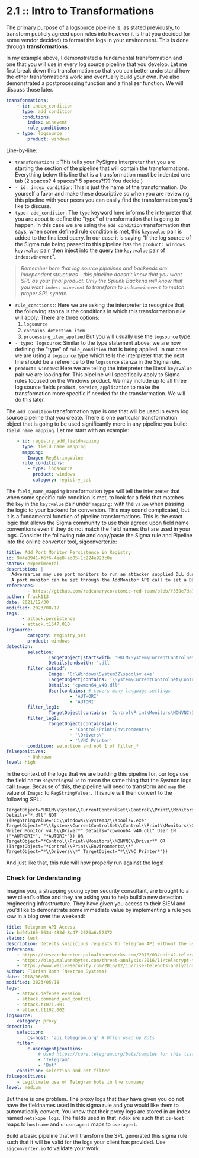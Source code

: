 # 2.1 :: Intro to Transformations

The primary purpose of a logsource pipeline is, as stated previously, to transform publicly agreed upon rules into however it is that you decided (or some vendor decided) to format the logs in your environment. This is done through **transformations**.

In my example above, I demonstrated a fundamental transformation and one that you will use in every log source pipeline that you develop. Let me first break down this transformation so that you can better understand how the other transformations work and eventually build your own. I’ve also demonstrated a postprocessing function and a finalizer function. We will discuss those later.

```yaml
transformations:
    - id: index_condition
      type: add_condition
      conditions:
        index: winevent
        rule_conditions:
    - type: logsource
        product: windows
```

Line-by-line:

- `transformations:`: This tells your PySigma interpreter that you are starting the section of the pipeline that will contain the transformations. Everything below this line that is a transformation must be indented one tab (2 spaces? 4 spaces? 5 spaces?!?? You decide.)
- `- id: index_condition`: This is just the name of the transformation. Do yourself a favor and make these descriptive so when you are reviewing this pipeline with your peers you can easily find the transformation you’d like to discuss.   
- `type: add_condition`: The `type` keyword here informs the interpreter that you are about to define the “type” of transformation that is going to happen. In this case we are using the `add_condition` transformation that says, when some defined rule condition is met, this `key:value` pair is added to the finalized query. In our case it is saying "If the log source of the Sigma rule being passed to this pipeline has the `product: windows` `key:value` pair, then inject into the query the `key:value` pair of `index:winevent`". 

>	*Remember here that log source pipelines and backends are independent structures - this pipeline doesn’t know that you want SPL as your final product. Only the Splunk Backend will know that you want `index: winevent` to transform to `index=winevent` to match proper SPL syntax.*

- `rule_condtions:`: Here we are asking the interpreter to recognize that the following stanza is the conditions in which this transformation rule will apply. There are three options: 
	1. `logsource`
	2. `contains_detection_item`
	3. `processing_item_applied` 
	But you will usually use the `logsource` type.
- `- type: logsource`: Similar to the type statement above, we are now defining the "type" of `rule_condition` that is being applied. In our case we are using a `logsource` type which tells the interpreter that the next line should be a reference to the `logsource` stanza in the Sigma rule.
- `product: windows`: Here we are telling the interpreter the literal `key:value` pair we are looking for. This pipeline will specifically apply to Sigma rules focused on the Windows product. We may include up to all three log source fields `product`, `service`, `application` to make the transformation more specific if needed for the transformation. We will do this later.

The `add_condition` transformation type is one that will be used in every log source pipeline that you create. There is one particular transformation object that is going to be used significantly more in any pipeline you build: `field_name_mapping`. Let me start with an example:

```yaml
    - id: registry_add_fieldmapping
      type: field_name_mapping
      mapping:
        Image: RegStringValue
      rule_conditions:
        - type: logsource
          product: windows
          category: registry_set
```

The `field_name_mapping` transformation type will tell the interpreter that when some specific rule condition is met, to look for a field that matches the `key` in the `key:value` pair under `mapping:` with the `value` when passing the logic to your backend for conversion. This may sound complicated, but it is a fundamental function of pipeline transformations. This is the exact logic that allows the Sigma community to use their agreed upon field name conventions even if they do not match the field names that are used in your logs. Consider the following rule and copy/paste the Sigma rule and Pipeline into the online converter tool, sigconverter.io:

```yaml
title: Add Port Monitor Persistence in Registry
id: 944e8941-f6f6-4ee8-ac05-1c224e923c0e
status: experimental
description: |
  Adversaries may use port monitors to run an attacker supplied DLL during system boot for persistence or privilege escalation.
  A port monitor can be set through the AddMonitor API call to set a DLL to be loaded at startup.
references:
        - https://github.com/redcanaryco/atomic-red-team/blob/f339e7da7d05f6057fdfcdd3742bfcf365fee2a9/atomics/T1547.010/T1547.010.md
author: frack113
date: 2021/12/30
modified: 2023/08/17
tags:
      - attack.persistence
      - attack.t1547.010
logsource:
        category: registry_set
        product: windows
detection:
        selection:
                TargetObject|startswith: 'HKLM\System\CurrentControlSet\Control\Print\Monitors\'
                Details|endswith: '.dll'
        filter_cutepdf:
                Image: 'C:\Windows\System32\spoolsv.exe'
                TargetObject|contains: '\System\CurrentControlSet\Control\Print\Monitors\CutePDF Writer Monitor v4.0\Driver'
                Details: 'cpwmon64_v40.dll'
                User|contains: # covers many language settings
                        - 'AUTHORI'
                        - 'AUTORI'
        filter_leg1:
                TargetObject|contains: 'Control\Print\Monitors\MONVNC\Driver'
        filter_leg2:
                TargetObject|contains|all:
                        - 'Control\Print\Environments\'
                        - '\Drivers\'
                        - '\VNC Printer'
        condition: selection and not 1 of filter_*
falsepositives:
        - Unknown
level: high
```

In the context of the logs that we are building this pipeline for, our logs use the field name `RegStringValue` to mean the same thing that the Sysmon logs call `Image`. Because of this, the pipeline will need to transform and `map` the value of `Image:` to `RegStringValue:`. This rule will then convert to the following SPL:

```  
TargetObject="HKLM\\System\\CurrentControlSet\\Control\\Print\\Monitors\\*" Details="*.dll" NOT ((RegStringValue="C:\\Windows\\System32\\spoolsv.exe" TargetObject="*\\System\\CurrentControlSet\\Control\\Print\\Monitors\\CutePDF Writer Monitor v4.0\\Driver*" Details="cpwmon64_v40.dll" User IN ("*AUTHORI*", "*AUTORI*")) OR TargetObject="*Control\\Print\\Monitors\\MONVNC\\Driver*" OR (TargetObject="*Control\\Print\\Environments\\*" TargetObject="*\\Drivers\\*" TargetObject="*\\VNC Printer*"))
```

And just like that, this rule will now properly run against the logs!

### Check for Understanding

Imagine you, a strapping young cyber security consultant, are brought to a new client’s office and they are asking you to help build a new detection engineering infrastructure. They have given you access to their SIEM and you’d like to demonstrate some immediate value by implementing a rule you saw in a blog over the weekend:

```yaml
title: Telegram API Access
id: b494b165-6634-483d-8c47-2026a6c52372
status: test
description: Detects suspicious requests to Telegram API without the usual Telegram User-Agent
references:
    - https://researchcenter.paloaltonetworks.com/2018/03/unit42-telerat-another-android-trojan-leveraging-telegrams-bot-api-to-target-iranian-users/
    - https://blog.malwarebytes.com/threat-analysis/2016/11/telecrypt-the-ransomware-abusing-telegram-api-defeated/
    - https://www.welivesecurity.com/2016/12/13/rise-telebots-analyzing-disruptive-killdisk-attacks/
author: Florian Roth (Nextron Systems)
date: 2018/06/05
modified: 2023/05/18
tags:
    - attack.defense_evasion
    - attack.command_and_control
    - attack.t1071.001
    - attack.t1102.002
logsource:
    category: proxy
detection:
    selection:
        cs-host: 'api.telegram.org' # Often used by Bots
    filter:
        c-useragent|contains:
            # Used https://core.telegram.org/bots/samples for this list
            - 'Telegram'
            - 'Bot'
    condition: selection and not filter
falsepositives:
    - Legitimate use of Telegram bots in the company
level: medium
```

But there is one problem. The proxy logs that they have given you do not have the fieldnames used in this sigma rule and you would like them to automatically convert. You know that their proxy logs are stored in an index named `netskope_logs`. The fields used in that index are such that `cs-host` maps to `hostname` and `c-useragent` maps to `useragent`.

Build a basic pipeline that will transform the SPL generated this sigma rule such that it will be valid for the logs your client has provided. Use `sigconverter.io` to validate your work.

